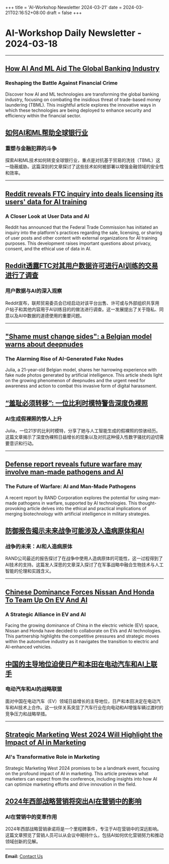 +++
title = 'AI-Workshop Newsletter 2024-03-21'
date = 2024-03-21T02:16:52+08:00
draft = false
+++
# AI-Workshop Daily Newsletter - 2024-03-18

---

## [How AI And ML Aid The Global Banking Industry](https://elearningindustry.com/how-ai-and-ml-aid-the-global-banking-industry)

### Reshaping the Battle Against Financial Crime

Discover how AI and ML technologies are transforming the global banking industry, focusing on combating the insidious threat of trade-based money laundering (TBML). This insightful article explores the innovative ways in which these technologies are being deployed to enhance security and efficiency within the financial sector.

## [如何AI和ML帮助全球银行业](https://elearningindustry.com/how-ai-and-ml-aid-the-global-banking-industry)

### 重塑与金融犯罪的斗争

探索AI和ML技术如何转变全球银行业，重点是对抗基于贸易的洗钱（TBML）这一隐蔽威胁。这篇深刻的文章探讨了这些技术如何被部署以增强金融领域的安全性和效率。

---

## [Reddit reveals FTC inquiry into deals licensing its users' data for AI training](https://biztoc.com/x/43e66321c5f837f3)

### A Closer Look at User Data and AI

Reddit has announced that the Federal Trade Commission has initiated an inquiry into the platform's practices regarding the sale, licensing, or sharing of user posts and other content with external organizations for AI training purposes. This development raises important questions about privacy, consent, and the ethical use of data in AI.

## [Reddit透露FTC对其用户数据许可进行AI训练的交易进行了调查](https://biztoc.com/x/43e66321c5f837f3)

### 用户数据与AI的深入观察

Reddit宣布，联邦贸易委员会已经启动对该平台出售、许可或与外部组织共享用户帖子和其他内容用于AI训练目的的做法进行调查。这一发展提出了关于隐私、同意以及AI中数据的道德使用的重要问题。

---

## ["Shame must change sides": a Belgian model warns about deepnudes](https://www.euronews.com/2024/03/16/shame-must-change-sides-a-belgian-model-warns-about-deepnudes)

### The Alarming Rise of AI-Generated Fake Nudes

Julia, a 21-year-old Belgian model, shares her harrowing experience with fake nude photos generated by artificial intelligence. This article sheds light on the growing phenomenon of deepnudes and the urgent need for awareness and action to combat this invasive form of digital harassment.

## [“羞耻必须转移”: 一位比利时模特警告深度伪裸照](https://www.euronews.com/2024/03/16/shame-must-change-sides-a-belgian-model-warns-about-deepnudes)

### AI生成假裸照的惊人上升

Julia，一位21岁的比利时模特，分享了她与人工智能生成的假裸照的惊骇经历。这篇文章揭示了深度伪裸照日益增长的现象以及对抗这种侵入性数字骚扰的迫切需要意识和行动。

---

## [Defense report reveals future warfare may involve man-made pathogens and AI](https://www.shtfplan.com/headline-news/defense-report-reveals-future-warfare-may-involve-man-made-pathogens-and-ai)

### The Future of Warfare: AI and Man-Made Pathogens

A recent report by RAND Corporation explores the potential for using man-made pathogens in warfare, supported by AI technologies. This thought-provoking article delves into the ethical and practical implications of merging biotechnology with artificial intelligence in military strategies.

## [防御报告揭示未来战争可能涉及人造病原体和AI](https://www.shtfplan.com/headline-news/defense-report-reveals-future-warfare-may-involve-man-made-pathogens-and-ai)

### 战争的未来：AI和人造病原体

RAND公司最近的报告探讨了在战争中使用人造病原体的可能性，这一过程得到了AI技术的支持。这篇发人深思的文章深入探讨了在军事战略中融合生物技术与人工智能的伦理和实践含义。

---

## [Chinese Dominance Forces Nissan And Honda To Team Up On EV And AI](https://www.forbes.com/sites/peterlyon/2024/03/16/chinese-dominance-forces-nissan-and-honda-to-team-up-on-ev-and-ai/)

### A Strategic Alliance in EV and AI

Facing the growing dominance of China in the electric vehicle (EV) space, Nissan and Honda have decided to collaborate on EVs and AI technologies. This partnership highlights the competitive pressures and strategic moves within the automotive industry as it navigates the transition to electric and AI-enhanced vehicles.

## [中国的主导地位迫使日产和本田在电动汽车和AI上联手](https://www.forbes.com/sites/peterlyon/2024/03/16/chinese-dominance-forces-nissan-and-honda-to-team-up-on-ev-and-ai/)

### 电动汽车和AI的战略联盟

面对中国在电动汽车（EV）领域日益增长的主导地位，日产和本田决定在电动汽车和AI技术上合作。这一伙伴关系突显了汽车行业在向电动和AI增强车辆过渡时的竞争压力和战略举措。

---

## [Strategic Marketing West 2024 Will Highlight the Impact of AI in Marketing](https://smallbiztrends.com/2024/03/strategic-marketing-west-2024-will-highlight-the-impact-of-ai-in-marketing.html)

### AI's Transformative Role in Marketing

Strategic Marketing West 2024 promises to be a landmark event, focusing on the profound impact of AI in marketing. This article previews what marketers can expect from the conference, including insights into how AI can optimize marketing efforts and drive innovation in the field.

## [2024年西部战略营销将突出AI在营销中的影响](https://smallbiztrends.com/2024/03/strategic-marketing-west-2024-will-highlight-the-impact-of-ai-in-marketing.html)

### AI在营销中的变革作用

2024年西部战略营销承诺将是一个里程碑事件，专注于AI在营销中的深远影响。这篇文章预览了营销人员可以从会议中期待什么，包括AI如何优化营销努力和推动领域创新的见解。

---

**Email:** [Contact Us](mailto:ai-workshop-newsletter@devctr.xyz)